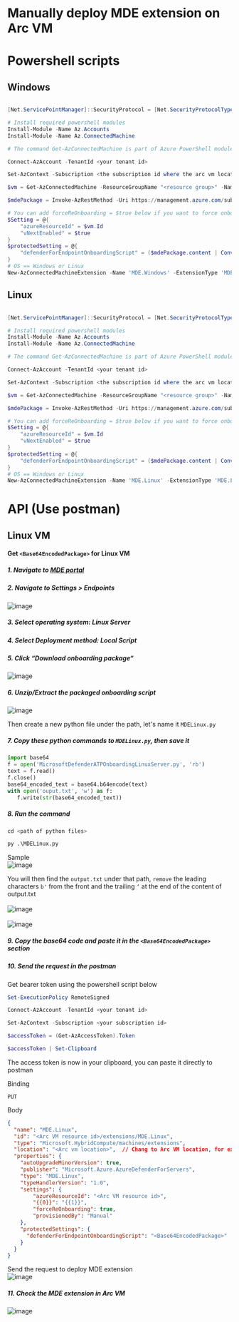 # Manually deploy MDE extension on Arc VM

# Powershell scripts

## Windows

```powershell

[Net.ServicePointManager]::SecurityProtocol = [Net.SecurityProtocolType]::Tls12

# Install required powershell modules
Install-Module -Name Az.Accounts
Install-Module -Name Az.ConnectedMachine

# The command Get-AzConnectedMachine is part of Azure PowerShell module "Az.ConnectedMachine" and it is not installed. Run "Install-Module Az.ConnectedMachine" to install it.

Connect-AzAccount -TenantId <your tenant id>

Set-AzContext -Subscription <the subscription id where the arc vm locates>

$vm = Get-AzConnectedMachine -ResourceGroupName "<resource group>" -Name "<vm name>"

$mdePackage = Invoke-AzRestMethod -Uri https://management.azure.com/subscriptions/$($vm.id.split('/')[2])/providers/Microsoft.Security/mdeOnboardings/?api-version=2021-10-01-preview

# You can add forceReOnboarding = $true below if you want to force onboarding again
$Setting = @{
    "azureResourceId" = $vm.Id
    "vNextEnabled" = $true
}
$protectedSetting = @{
    "defenderForEndpointOnboardingScript" = ($mdePackage.content | ConvertFrom-Json).value.properties.onboardingPackageWindows
}
# OS == Windows or Linux
New-AzConnectedMachineExtension -Name 'MDE.Windows' -ExtensionType 'MDE.Windows' -ResourceGroupName $vm.ResourceGroupName -MachineName $vm.Name -Location $vm.Location -Publisher 'Microsoft.Azure.AzureDefenderForServers' -Settings $Setting -ProtectedSetting $protectedSetting -AutoUpgradeMinorVersion -TypeHandlerVersion '1.0'
```


## Linux
```powershell

[Net.ServicePointManager]::SecurityProtocol = [Net.SecurityProtocolType]::Tls12

# Install required powershell modules
Install-Module -Name Az.Accounts
Install-Module -Name Az.ConnectedMachine

# The command Get-AzConnectedMachine is part of Azure PowerShell module "Az.ConnectedMachine" and it is not installed. Run "Install-Module Az.ConnectedMachine" to install it.

Connect-AzAccount -TenantId <your tenant id>

Set-AzContext -Subscription <the subscription id where the arc vm locates>

$vm = Get-AzConnectedMachine -ResourceGroupName "<resource group>" -Name "<vm name>"

$mdePackage = Invoke-AzRestMethod -Uri https://management.azure.com/subscriptions/$($vm.id.split('/')[2])/providers/Microsoft.Security/mdeOnboardings/?api-version=2021-10-01-preview

# You can add forceReOnboarding = $true below if you want to force onboarding again
$Setting = @{
    "azureResourceId" = $vm.Id
    "vNextEnabled" = $true
}
$protectedSetting = @{
    "defenderForEndpointOnboardingScript" = ($mdePackage.content | ConvertFrom-Json).value.properties.onboardingPackageWindows
}
# OS == Windows or Linux
New-AzConnectedMachineExtension -Name 'MDE.Linux' -ExtensionType 'MDE.Linux' -ResourceGroupName $vm.ResourceGroupName -MachineName $vm.Name -Location $vm.Location -Publisher 'Microsoft.Azure.AzureDefenderForServers' -Settings $Setting -ProtectedSetting $protectedSetting -AutoUpgradeMinorVersion -TypeHandlerVersion '1.0'
```


# API (Use postman)

## Linux VM

#### Get `<Base64EncodedPackage>` for Linux VM
##### 1. Navigate to [MDE portal](https://security.microsoft.com)
##### 2. Navigate to Settings > Endpoints
![image](https://user-images.githubusercontent.com/96930989/224611145-931e10e5-9929-448c-86c0-ec77ab850272.png)

##### 3. Select operating system: Linux Server
##### 4. Select Deployment method: Local Script
##### 5. Click “Download onboarding package“
![image](https://user-images.githubusercontent.com/96930989/224672377-386a0165-2bea-4e8e-aaae-f607b865ce46.png)

##### 6. Unzip/Extract the packaged onboarding script
![image](https://user-images.githubusercontent.com/96930989/224673057-7042f509-44ba-4113-8fd9-de081d681ffa.png)

Then create a new python file under the path, let's name it `MDELinux.py`

##### 7. Copy these python commands to `MDELinux.py`, then save it
```python
import base64
f = open('MicrosoftDefenderATPOnboardingLinuxServer.py', 'rb') 
text = f.read() 
f.close() 
base64_encoded_text = base64.b64encode(text)
with open('ouput.txt', 'w') as f:
   f.write(str(base64_encoded_text))
```

##### 8. Run the command
```python
cd <path of python files>
```
```python
py .\MDELinux.py
```
Sample <br>
![image](https://user-images.githubusercontent.com/96930989/224681648-8ac88c36-bfa2-4e75-8b80-f1fdcc7b7f15.png) <br>

You will then find the `output.txt` under that path, `remove` the leading characters `b'` from the front and the trailing `‘` at the end of the content of output.txt <br>  
![image](https://user-images.githubusercontent.com/96930989/224681935-6577228e-74ef-44b0-9964-ef6dfff87cf9.png) <br>  
![image](https://user-images.githubusercontent.com/96930989/224681985-513d76d7-5645-45b6-8e24-f792fc5fbf8d.png) <br>
  
##### 9. Copy the base64 code and paste it in the `<Base64EncodedPackage>` section  
##### 10. Send the request in the postman

Get bearer token using the powershell script below
```powershell
Set-ExecutionPolicy RemoteSigned

Connect-AzAccount -TenantId <your tenant id>

Set-AzContext -Subscription <your subscription id>

$accessToken = (Get-AzAccessToken).Token

$accessToken | Set-Clipboard
```
The access token is now in your clipboard, you can paste it directly to postman


Binding
```
PUT
```

Body
```json
{
  "name": "MDE.Linux",
  "id": "<Arc VM resource id>/extensions/MDE.Linux",
  "type": "Microsoft.HybridCompute/machines/extensions",
  "location": "<Arc vm location>",  // Chang to Arc VM location, for example southeastasia
  "properties": {
    "autoUpgradeMinorVersion": true,
    "publisher": "Microsoft.Azure.AzureDefenderForServers",
    "type": "MDE.Linux",
    "typeHandlerVersion": "1.0",
    "settings": {
        "azureResourceId": "<Arc VM resource id>",
        "{{0}}": "{{1}}",
        "forceReOnboarding": true,
        "provisionedBy": "Manual"
    },
    "protectedSettings": {
      "defenderForEndpointOnboardingScript": "<Base64EncodedPackage>"  // see steps above
    }
  }
}
```

Send the request to deploy MDE extension <br>
![image](https://github.com/guguji666666/GJS-MDC-Tips/assets/96930989/fb0f3932-b13e-4430-b7b0-82814494393f)


##### 11. Check the MDE extension in Arc VM
![image](https://github.com/guguji666666/GJS-MDC-Tips/assets/96930989/34f7e633-eb88-42a4-86bb-f42441ab430c)


